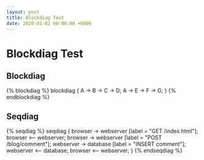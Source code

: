 ```yaml
---
layout: post
title: Blockdiag Test
date: 2020-01-02 00:00:00 +0800
---
```


# Blockdiag Test

## Blockdiag

{% blockdiag %}
blockdiag {
   A -> B -> C -> D;
   A -> E -> F -> G;
}
{% endblockdiag %}

## Seqdiag

{% seqdiag %}
seqdiag {
  browser  -> webserver [label = "GET /index.html"];
  browser <-- webserver;
  browser  -> webserver [label = "POST /blog/comment"];
              webserver  -> database [label = "INSERT comment"];
              webserver <-- database;
  browser <-- webserver;
}
{% endseqdiag %}
